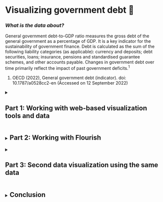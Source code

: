 # Visualizing government debt 💸

### _What is the data about?_
General government debt-to-GDP ratio measures the gross debt of the general government as a percentage of GDP. It is a key indicator for the sustainability of government finance. Debt is calculated as the sum of the following liability categories (as applicable): currency and deposits; debt securities, loans; insurance, pensions and standardised guarantee schemes, and other accounts payable. Changes in government debt over time primarily reflect the impact of past government deficits.<sup>1</sup>

1. OECD (2022), General government debt (indicator). doi: 10.1787/a0528cc2-en (Accessed on 12 September 2022)

<details>
<summary><h2 style="display:inline-block"> Part 1: Working with web-based visualization tools and data </h2></summary>
<br>
  <p> Data: <a href="https://data.oecd.org/gga/general-government-debt.htm">OECD: General government debt</a></p>
<iframe src="https://data.oecd.org/chart/6Odm" width="860" height="645" style="border: 0" mozallowfullscreen="true" webkitallowfullscreen="true" allowfullscreen="true"><a href="https://data.oecd.org/chart/6Odm" target="_blank">OECD Chart: General government debt, Total, % of GDP, Annual, 2018</a></iframe>
</details>

<details>
<summary><h2 style="display:inline-block"> Part 2: Working with Flourish </h2></summary>
<br>
  <p> Data: <a href="https://data.oecd.org/gga/general-government-debt.htm">OECD: General government debt</a></p>
<div class="flourish-embed flourish-chart" data-src="visualisation/11154069"><script src="https://public.flourish.studio/resources/embed.js"></script></div>
</details>

<details>
<summary><h2 style="display:inline-block"> Part 3: Second data visualization using the same data </h2></summary>
<br>
  <div class="flourish-embed flourish-hierarchy" data-src="visualisation/11154339"><script src="https://public.flourish.studio/resources/embed.js"></script></div>
  <p> Data: <a href="https://data.oecd.org/gga/general-government-debt.htm">OECD: General government debt</a></p>

</details>

<details>
<summary><h2 style="display:inline-block">Conclusion</h2></summary>
<br>
  <p>The first visualisation consisted of column chart where we can see the different ratios of different countries and filter them according to a single year or a range of years. In the second visualization we see the trends of the ratios over the years for different countries in the form of a line chart.<br>
In the third visualisation, I decided to choose a Hierarchy Bar chart with the animation to rank the countries according to the years. We can also select the year manually if we want to see a particular year. In this chart specially, I chose to focus on USA, so as to compare its ratio with other countries and get a clear look of where USA stands when it comes to Genveral Government to Debt Ratio. Once the play button is clicked we can see the ratios of different countries changing in every 2 seconds according to the years.<br>
When we compare the first 2 visualisations, the second visualisation helps to see the trends over years while in the first graph we cannot see it until we manually change the filters. So if one needs to know about yearly trends, the second visualisation would be better. And if the requirement is to compare the countries' ratio for any year, first visualisation would be better.<br>
When it comes to the one that I chose, I tried to incorporate important points of both the charts highlighting USA. The animation helps us see the ratio ranking of US over the years and the bar chart helps us to see the comparison of between USA and other countries, hence highlighting both the points.<br>
At the end of the day, each visualisation is good in its own way, but the appropriate one depends on what is required from the visualisation.
  </p>
</details>
